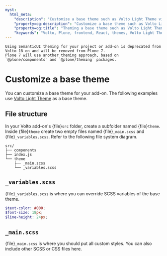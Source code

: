 ```yaml
---
myst:
  html_meta:
    "description": "Customize a base theme such as Volto Light Theme via SCSS."
    "property=og:description": "Customize a base theme such as Volto Light Theme via SCSS."
    "property=og:title": "Theming a base theme such as Volto Light Theme"
    "keywords": "Volto, Plone, frontend, React, themes, Volto Light Theme"
---
```


```{deprecated} Volto 18
Using SemanticUI theming for your project or add-on is deprecated from Volto 18 on and will be removed from Plone 7.
Plone 7 will use another theming approach, based on `@plone/components` and `@plone/theming` packages.
```

# Customize a base theme

You can customize a base theme for your add-on.
The following examples use [Volto Light Theme](https://github.com/kitconcept/volto-light-theme) as a base theme.


## File structure

In your Volto add-on's {file}`src` folder, create a subfolder named {file}`theme`.
Inside {file}`theme` create two empty files named {file}`_main.scss` and {file}`_variables.scss`.
Refer to the following file system diagram.

```text
src/
├── components
├── index.js
└── theme
    ├── _main.scss
    └── _variables.scss
```


## `_variables.scss`

{file}`_variables.scss` is where you can override SCSS variables of the base theme.

```scss
$text-color: #000;
$font-size: 18px;
$line-height: 24px;
```


## `_main.scss`

{file}`_main.scss` is where you should put all custom styles.
You can also include other SCSS or CSS files here.
